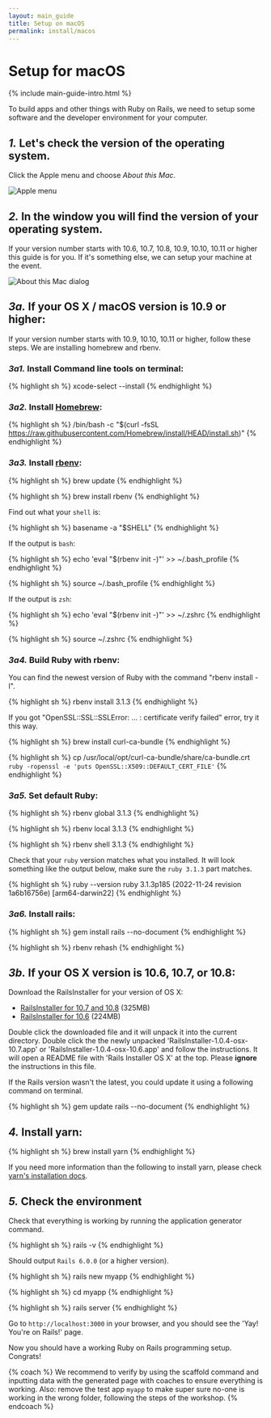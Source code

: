 ```yaml
---
layout: main_guide
title: Setup on macOS
permalink: install/macos
---
```


# Setup for macOS

{% include main-guide-intro.html %}

To build apps and other things with Ruby on Rails, we need to setup some software and the developer environment for your computer.

## _1._ Let's check the version of the operating system.

Click the Apple menu and choose _About this Mac_.

![Apple menu](/images/1.png "Apple menu")

## _2._ In the window you will find the version of your operating system.

If your version number starts with 10.6, 10.7, 10.8, 10.9, 10.10, 10.11 or higher this guide is for you. If it's something else, we can setup your machine at the event.

![About this Mac dialog](/images/2.png "About this Mac dialog")

## _3a._ If your OS X / macOS version is 10.9 or higher:

If your version number starts with 10.9, 10.10, 10.11 or higher, follow these steps. We are installing homebrew and rbenv.

### _3a1._ Install Command line tools on terminal:

{% highlight sh %}
xcode-select --install
{% endhighlight %}

### _3a2._ Install [Homebrew](https://brew.sh/):

{% highlight sh %}
/bin/bash -c "$(curl -fsSL https://raw.githubusercontent.com/Homebrew/install/HEAD/install.sh)"
{% endhighlight %}

### _3a3._ Install [rbenv](https://github.com/rbenv/rbenv):

{% highlight sh %}
brew update
{% endhighlight %}

{% highlight sh %}
brew install rbenv
{% endhighlight %}

Find out what your `shell` is:

{% highlight sh %}
basename -a "$SHELL"
{% endhighlight %}

If the output is `bash`:

{% highlight sh %}
echo 'eval "$(rbenv init -)"' >> ~/.bash_profile
{% endhighlight %}

{% highlight sh %}
source ~/.bash_profile
{% endhighlight %}

If the output is `zsh`:

{% highlight sh %}
echo 'eval "$(rbenv init -)"' >> ~/.zshrc
{% endhighlight %}

{% highlight sh %}
source ~/.zshrc
{% endhighlight %}

### _3a4._ Build Ruby with rbenv:

You can find the newest version of Ruby with the command "rbenv install -l".

{% highlight sh %}
rbenv install 3.1.3
{% endhighlight %}

If you got "OpenSSL::SSL::SSLError: ... : certificate verify failed" error, try it this way.

{% highlight sh %}
brew install curl-ca-bundle
{% endhighlight %}

{% highlight sh %}
cp /usr/local/opt/curl-ca-bundle/share/ca-bundle.crt `ruby -ropenssl -e 'puts OpenSSL::X509::DEFAULT_CERT_FILE'`
{% endhighlight %}

### _3a5._ Set default Ruby:

{% highlight sh %}
rbenv global 3.1.3
{% endhighlight %}

{% highlight sh %}
rbenv local 3.1.3
{% endhighlight %}

{% highlight sh %}
rbenv shell 3.1.3
{% endhighlight %}

Check that your `ruby` version matches what you installed. It will look something like the output below, make sure the `ruby 3.1.3` part matches.

{% highlight sh %}
ruby --version
ruby 3.1.3p185 (2022-11-24 revision 1a6b16756e) [arm64-darwin22]
{% endhighlight %}

### _3a6._ Install rails:

{% highlight sh %}
gem install rails --no-document
{% endhighlight %}

{% highlight sh %}
rbenv rehash
{% endhighlight %}

## _3b._ If your OS X version is 10.6, 10.7, or 10.8:

Download the RailsInstaller for your version of OS X:

- [RailsInstaller for 10.7 and 10.8](http://railsinstaller.s3.amazonaws.com/RailsInstaller-1.0.4-osx-10.7.app.tgz) <span class="muted">(325MB)</span>
- [RailsInstaller for 10.6](http://railsinstaller.s3.amazonaws.com/RailsInstaller-1.0.4-osx-10.6.app.tgz) <span class="muted">(224MB)</span>

Double click the downloaded file and it will unpack it into the current directory. Double click the the newly unpacked 'RailsInstaller-1.0.4-osx-10.7.app' or 'RailsInstaller-1.0.4-osx-10.6.app' and follow the instructions. It will open a README file with 'Rails Installer OS X' at the top. Please **ignore** the instructions in this file.

If the Rails version wasn't the latest, you could update it using a following command on terminal.

{% highlight sh %}
gem update rails --no-document
{% endhighlight %}

## _4._ Install yarn:

{% highlight sh %}
brew install yarn
{% endhighlight %}

If you need more information than the following to install yarn, please check [yarn's installation docs](https://yarnpkg.com/lang/en/docs/install/).

## _5._ Check the environment

Check that everything is working by running the application generator command.

{% highlight sh %}
rails -v
{% endhighlight %}

Should output `Rails 6.0.0` (or a higher version).

{% highlight sh %}
rails new myapp
{% endhighlight %}

{% highlight sh %}
cd myapp
{% endhighlight %}

{% highlight sh %}
rails server
{% endhighlight %}

Go to `http://localhost:3000` in your browser, and you should see the 'Yay! You're on Rails!' page.

Now you should have a working Ruby on Rails programming setup. Congrats!

{% coach %}
We recommend to verify by using the scaffold command and inputting data with the generated page with coaches to ensure everything is working. Also: remove the test app `myapp` to make super sure no-one is working in the wrong folder, following the steps of the workshop.
{% endcoach %}
